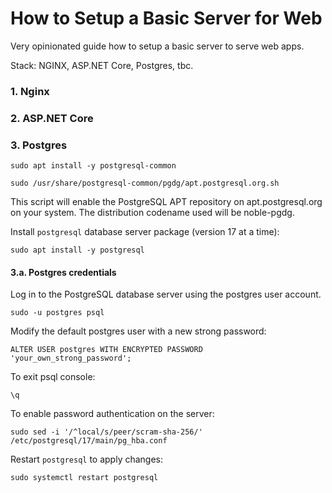 # How to Setup a Basic Server for Web

Very opinionated guide how to setup a basic server to serve web apps.

Stack: NGINX, ASP.NET Core, Postgres, tbc.

### 1. Nginx

### 2. ASP.NET  Core

### 3. Postgres

```
sudo apt install -y postgresql-common
```

```
sudo /usr/share/postgresql-common/pgdg/apt.postgresql.org.sh
```
This script will enable the PostgreSQL APT repository on apt.postgresql.org on
your system. The distribution codename used will be noble-pgdg.

Install `postgresql` database server package (version 17 at a time):
```
sudo apt install -y postgresql
```

#### 3.a. Postgres credentials

Log in to the PostgreSQL database server using the postgres user account.
```
sudo -u postgres psql
```

Modify the default postgres user with a new strong password:
```
ALTER USER postgres WITH ENCRYPTED PASSWORD 'your_own_strong_password';
```

To exit psql console:
```
\q
```

To enable password authentication on the server:
```
sudo sed -i '/^local/s/peer/scram-sha-256/' /etc/postgresql/17/main/pg_hba.conf
```

Restart `postgresql` to apply changes:
```
sudo systemctl restart postgresql
```
